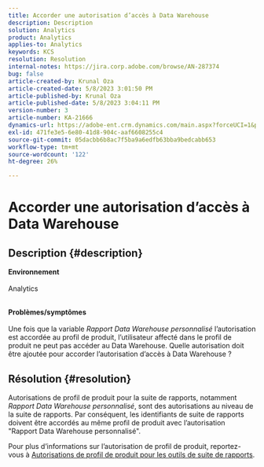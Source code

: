 ```yaml
---
title: Accorder une autorisation d’accès à Data Warehouse
description: Description
solution: Analytics
product: Analytics
applies-to: Analytics
keywords: KCS
resolution: Resolution
internal-notes: https://jira.corp.adobe.com/browse/AN-287374
bug: false
article-created-by: Krunal Oza
article-created-date: 5/8/2023 3:01:50 PM
article-published-by: Krunal Oza
article-published-date: 5/8/2023 3:04:11 PM
version-number: 3
article-number: KA-21666
dynamics-url: https://adobe-ent.crm.dynamics.com/main.aspx?forceUCI=1&pagetype=entityrecord&etn=knowledgearticle&id=1610a63c-b1ed-ed11-8849-6045bd006268
exl-id: 471fe3e5-6e80-41d8-904c-aaf6608255c4
source-git-commit: 05dacbb6b8ac7f5ba9a6edfb63bba9bedcabb653
workflow-type: tm+mt
source-wordcount: '122'
ht-degree: 26%

---
```


# Accorder une autorisation d’accès à Data Warehouse

## Description {#description}

<b>Environnement</b><br><br>Analytics <br><br>

<b>Problèmes/symptômes</b><br><br>Une fois que la variable *Rapport Data Warehouse personnalisé* l’autorisation est accordée au profil de produit, l’utilisateur affecté dans le profil de produit ne peut pas accéder au Data Warehouse. Quelle autorisation doit être ajoutée pour accorder l’autorisation d’accès à Data Warehouse ?<br>

## Résolution {#resolution}


Autorisations de profil de produit pour la suite de rapports, notamment *Rapport Data Warehouse personnalisé*, sont des autorisations au niveau de la suite de rapports. Par conséquent, les identifiants de suite de rapports doivent être accordés au même profil de produit avec l’autorisation &quot;Rapport Data Warehouse personnalisé&quot;.

Pour plus d’informations sur l’autorisation de profil de produit, reportez-vous à [Autorisations de profil de produit pour les outils de suite de rapports](https://experienceleague.adobe.com/docs/analytics/admin/admin-console/permissions/report-suite-tools.html?lang=fr).

